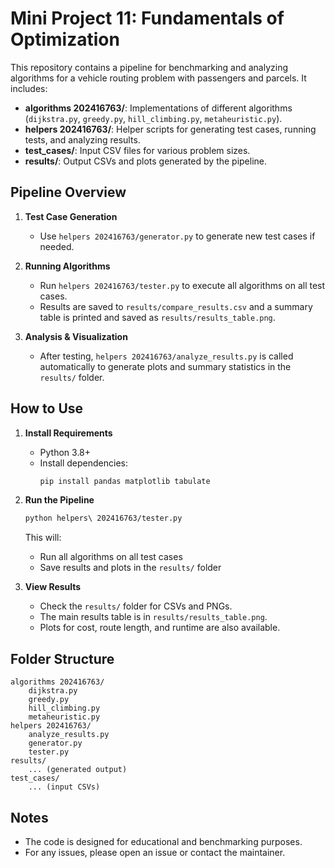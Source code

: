 # Mini Project 11: Fundamentals of Optimization

This repository contains a pipeline for benchmarking and analyzing algorithms for a vehicle routing problem with passengers and parcels. It includes:

- **algorithms 202416763/**: Implementations of different algorithms (`dijkstra.py`, `greedy.py`, `hill_climbing.py`, `metaheuristic.py`).
- **helpers 202416763/**: Helper scripts for generating test cases, running tests, and analyzing results.
- **test_cases/**: Input CSV files for various problem sizes.
- **results/**: Output CSVs and plots generated by the pipeline.

## Pipeline Overview

1. **Test Case Generation**
   - Use `helpers 202416763/generator.py` to generate new test cases if needed.

2. **Running Algorithms**
   - Run `helpers 202416763/tester.py` to execute all algorithms on all test cases.
   - Results are saved to `results/compare_results.csv` and a summary table is printed and saved as `results/results_table.png`.

3. **Analysis & Visualization**
   - After testing, `helpers 202416763/analyze_results.py` is called automatically to generate plots and summary statistics in the `results/` folder.

## How to Use

1. **Install Requirements**
   - Python 3.8+
   - Install dependencies:
     ```bash
     pip install pandas matplotlib tabulate
     ```

2. **Run the Pipeline**
   ```bash
   python helpers\ 202416763/tester.py
   ```
   This will:
   - Run all algorithms on all test cases
   - Save results and plots in the `results/` folder

3. **View Results**
   - Check the `results/` folder for CSVs and PNGs.
   - The main results table is in `results/results_table.png`.
   - Plots for cost, route length, and runtime are also available.

## Folder Structure

```
algorithms 202416763/
    dijkstra.py
    greedy.py
    hill_climbing.py
    metaheuristic.py
helpers 202416763/
    analyze_results.py
    generator.py
    tester.py
results/
    ... (generated output)
test_cases/
    ... (input CSVs)
```

## Notes
- The code is designed for educational and benchmarking purposes.
- For any issues, please open an issue or contact the maintainer.
